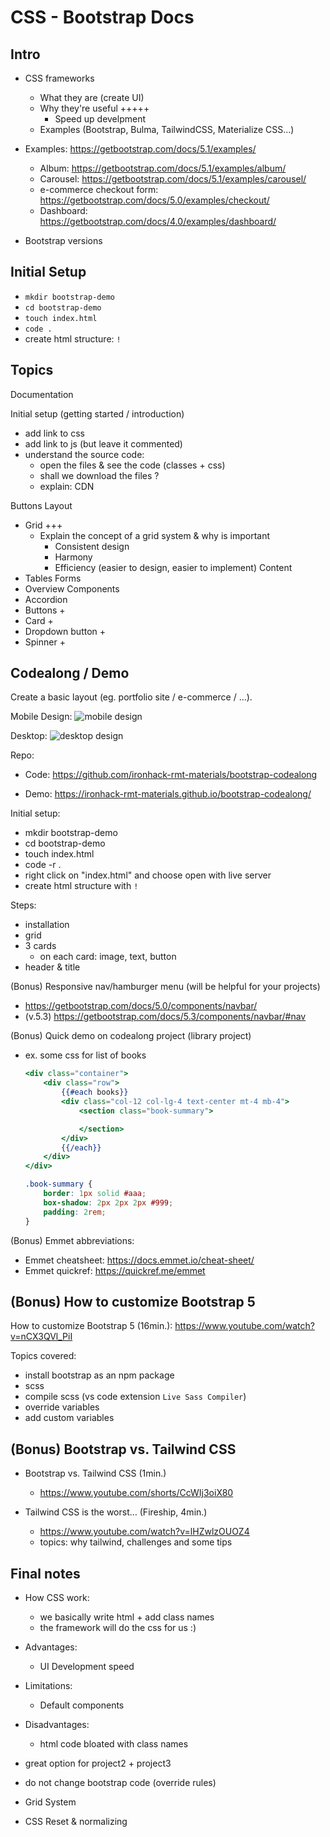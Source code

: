 
# CSS - Bootstrap Docs

<!--
Status: ready

@todo:
- codealong design screenshots: make it generic (ex. plain buttons) 
- record video + QA


-->


## Intro

- CSS frameworks
  - What they are (create UI)
  - Why they're useful +++++
    - Speed up develpment
  - Examples (Bootstrap, Bulma, TailwindCSS, Materialize CSS...)


- Examples: https://getbootstrap.com/docs/5.1/examples/
  - Album: https://getbootstrap.com/docs/5.1/examples/album/
  - Carousel: https://getbootstrap.com/docs/5.1/examples/carousel/
  - e-commerce checkout form: https://getbootstrap.com/docs/5.0/examples/checkout/
  - Dashboard: https://getbootstrap.com/docs/4.0/examples/dashboard/


- Bootstrap versions



## Initial Setup

<!--
@LT: 
- do this before we go through the documentation (so that we can do quick demos)
-->

- `mkdir bootstrap-demo`
- `cd bootstrap-demo`
- `touch index.html`
- `code .`
- create html structure: `!`



## Topics

<!-- aug. 2023: v.5.3.1  -->

Documentation

Initial setup (getting started / introduction)
- add link to css
- add link to js (but leave it commented)
- understand the source code:
  - open the files & see the code (classes + css)
  - shall we download the files ?
  - explain: CDN



Buttons
Layout
- Grid +++
  - Explain the concept of a grid system & why is important
    - Consistent design
    - Harmony
    - Efficiency (easier to design, easier to implement)
Content
- Tables
Forms
- Overview
Components
- Accordion
- Buttons +
- Card +
- Dropdown button +
- Spinner +



## Codealong / Demo

Create a basic layout (eg. portfolio site / e-commerce / ...).


Mobile Design:
![mobile design](../media/images/bootstrap-sample-1-mobile.png)

Desktop:
![desktop design](../media/images/bootstrap-sample-2-desktop.png)



Repo: 
- Code: https://github.com/ironhack-rmt-materials/bootstrap-codealong
- Demo: https://ironhack-rmt-materials.github.io/bootstrap-codealong/

  <!-- @LT: deploy on another account -->


Initial setup:
<!-- @LT: follow this so that they have a .html file -->
- mkdir bootstrap-demo
- cd bootstrap-demo
- touch index.html
- code -r .
- right click on  "index.html" and choose open with live server
- create html structure with `!`



Steps:

- installation
- grid
- 3 cards
  - on each card: image, text, button
- header & title



(Bonus) Responsive nav/hamburger menu (will be helpful for your projects)
- https://getbootstrap.com/docs/5.0/components/navbar/
- (v.5.3) https://getbootstrap.com/docs/5.3/components/navbar/#nav


(Bonus) Quick demo on codealong project (library project)
- ex. some css for list of books

  ```hbs
  <div class="container">
      <div class="row">
          {{#each books}}
          <div class="col-12 col-lg-4 text-center mt-4 mb-4">
              <section class="book-summary">

              </section>
          </div>
          {{/each}}
      </div>
  </div>
  ```


  ```css
  .book-summary {
      border: 1px solid #aaa;
      box-shadow: 2px 2px 2px #999;
      padding: 2rem;
  }
  ```


(Bonus) Emmet abbreviations:
- Emmet cheatsheet: https://docs.emmet.io/cheat-sheet/
- Emmet quickref: https://quickref.me/emmet


## (Bonus) How to customize Bootstrap 5

How to customize Bootstrap 5 (16min.):
https://www.youtube.com/watch?v=nCX3QVl_PiI

Topics covered:
- install bootstrap as an npm package
- scss
- compile scss (vs code extension `Live Sass Compiler`)
- override variables
- add custom variables


## (Bonus) Bootstrap vs. Tailwind CSS
- Bootstrap vs. Tailwind CSS (1min.)
  - https://www.youtube.com/shorts/CcWIj3oiX80

- Tailwind CSS is the worst… (Fireship, 4min.)
  - https://www.youtube.com/watch?v=lHZwlzOUOZ4
  - topics: why tailwind, challenges and some tips


## Final notes

- How CSS work:
  - we basically write html + add class names
  - the framework will do the css for us :)

- Advantages: 
  - UI Development speed

- Limitations:
  - Default components

- Disadvantages:
  - html code bloated with class names

- great option for project2 + project3
- do not change bootstrap code (override rules)

- Grid System
- CSS Reset & normalizing

